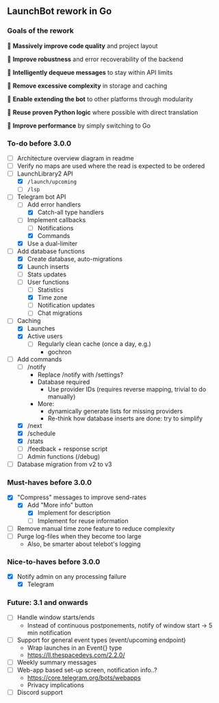 ## LaunchBot rework in Go

### Goals of the rework
🌟 **Massively improve code quality** and project layout

🌟 **Improve robustness** and error recoverability of the backend

🌟 **Intelligently dequeue messages** to stay within API limits

🌟 **Remove excessive complexity** in storage and caching

🌟 **Enable extending the bot** to other platforms through modularity

🌟 **Reuse proven Python logic** where possible with direct translation

🌟 **Improve performance** by simply switching to Go

### To-do before 3.0.0
- [ ] Architecture overview diagram in readme
- [ ] Verify no maps are used where the read is expected to be ordered
- [ ] LaunchLibrary2 API
	- [x] `/launch/upcoming`
	- [ ] `/lsp`

- [ ] Telegram bot API
	- [ ] Add error handlers
		- [x] Catch-all type handlers
	- [ ] Implement callbacks
		- [ ] Notifications
		- [x] Commands
	- [x] Use a dual-limiter

- [ ] Add database functions
	- [x] Create database, auto-migrations
	- [x] Launch inserts
	- [ ] Stats updates
	- [ ] User functions
		- [ ] Statistics
		- [x] Time zone  
		- [ ] Notification updates
		- [ ] Chat migrations

- [ ] Caching
	- [x] Launches
	- [x] Active users
		- [ ] Regularly clean cache (once a day, e.g.)
			- gochron

- [ ] Add commands
	- [ ] /notify
		- Replace /notify with /settings?
		- Database required
			- Use provider IDs (requires reverse mapping, trivial to do manually)
		- More:
			- dynamically generate lists for missing providers
			- Re-think how database inserts are done: try to simplify
	- [x] /next
	- [x] /schedule
	- [x] /stats
	- [ ] /feedback + response script
	- [ ] Admin functions (/debug)

- [ ] Database migration from v2 to v3

### Must-haves before 3.0.0
- [x] "Compress" messages to improve send-rates
	- [x] Add "More info" button
		- [x] Implement for description
		- [ ] Implement for reuse information
- [ ] Remove manual time zone feature to reduce complexity
- [ ] Purge log-files when they become too large
	- Also, be smarter about telebot's logging

### Nice-to-haves before 3.0.0
- [x] Notify admin on any processing failure
	- [x] Telegram

### Future: 3.1 and onwards
- [ ] Handle window starts/ends
	- Instead of continuous postponements, notify of window start -> 5 min notification
- [ ] Support for general event types (event/upcoming endpoint)
	- Wrap launches in an Event{} type
	- https://ll.thespacedevs.com/2.2.0/
- [ ] Weekly summary messages
- [ ] Web-app based set-up screen, notification info..?
	- https://core.telegram.org/bots/webapps
	- Privacy implications
- [ ] Discord support
